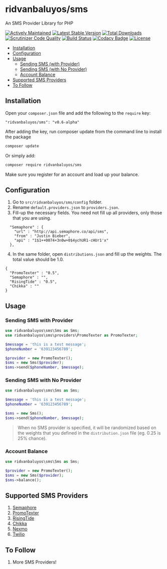 ridvanbaluyos/sms
=======

An SMS Provider Library for PHP 

[![Actively Maintained](https://maintained.tech/badge.svg)](https://maintained.tech/)
[![Latest Stable Version](https://poser.pugx.org/ridvanbaluyos/sms/v/stable)](https://packagist.org/packages/ridvanbaluyos/sms) [![Total Downloads](https://poser.pugx.org/ridvanbaluyos/sms/downloads)](https://packagist.org/packages/ridvanbaluyos/sms) [![Scrutinizer Code Quality](https://scrutinizer-ci.com/g/ridvanbaluyos/sms-providers/badges/quality-score.png?b=master)](https://scrutinizer-ci.com/g/ridvanbaluyos/sms-providers/?branch=master) [![Build Status](https://scrutinizer-ci.com/g/ridvanbaluyos/sms-providers/badges/build.png?b=master)](https://scrutinizer-ci.com/g/ridvanbaluyos/sms-providers/build-status/master) [![Codacy Badge](https://api.codacy.com/project/badge/Grade/ef172bad3ee646a5bc26e98aadffad2f)](https://www.codacy.com/app/ridvanbaluyos/sms?utm_source=github.com&utm_medium=referral&utm_content=ridvanbaluyos/sms&utm_campaign=badger) [![License](https://poser.pugx.org/ridvanbaluyos/sms/license)](https://packagist.org/packages/ridvanbaluyos/sms)

- [Installation](#installation)
- [Configuration](#configuration)
- [Usage](#usage)
    - [Sending SMS (with Provider)](#sending-sms-with-provider)
    - [Sending SMS (with No Provider)](#sending-sms-with-no-provider)
    - [Account Balance](#account-balance)
- [Supported SMS Providers](#supported-sms-providers)
- [To Follow](#to-follow)
    
    
## Installation ##
Open your `composer.json` file and add the following to the `require` key:

    "ridvanbaluyos/sms": "v0.6-alpha"

After adding the key, run composer update from the command line to install the package

```bash
composer update
```

Or simply add:
```bash
composer require ridvanbaluyos/sms
```

Make sure you register for an account and load up your balance. 

## Configuration ##
1. Go to `src/ridvanbaluyos/sms/config` folder.
2. Rename `default.providers.json` to `providers.json`.
3. Fill-up the necessary fields. You need not fill up all providers, only those that you are using.
```
  "Semaphore" : {
    "url" : "http://api.semaphore.co/api/sms",
    "from" : "Justin Bieber",
    "api" : "1$1++0074+3n0w+0$4ychUR1-cHUr1'x"
  },
```
4. In the same folder, open `distributions.json` and fill up the weights. The total value should be 1.0.
```
{
  "PromoTexter" : "0.5",
  "Semaphore" : "",
  "RisingTide" : "0.5",
  "Chikka" : ""
}
```

## Usage ##
### Sending SMS with Provider ###
```php
use ridvanbaluyos\sms\Sms as Sms;
use ridvanbaluyos\sms\providers\PromoTexter as PromoTexter;

$message = 'this is a test message';
$phoneNumber = '639123456789';

$provider = new PromoTexter();
$sms = new Sms($provider);
$sms->send($phoneNumber, $message);
```
### Sending SMS with No Provider ###
```php
use ridvanbaluyos\sms\Sms as Sms;

$message = 'this is a test message';
$phoneNumber = '639123456789';

$sms = new Sms();
$sms->send($phoneNumber, $message);
```
>When no SMS provider is specified, it will be randomized based on the weights that you defined in the `distribution.json` file (eg. 0.25 is 25% chance).

### Account Balance ###
```php
use ridvanbaluyos\sms\Sms as Sms;

$provider = new PromoTexter();
$sms = new Sms($provider);
$sms->balance();
```

## Supported SMS Providers ##
1. [Semaphore](http://semaphore.co/)
2. [PromoTexter](http://www.promotexter.com/)
3. [RisingTide](http://www.risingtide.ph/)
4. [Chikka](http://api.chikka.com/)
5. [Nexmo](https://www.nexmo.com)
6. [Twilio](https://www.twilio.com)

## To Follow ##
1. More SMS Providers!
